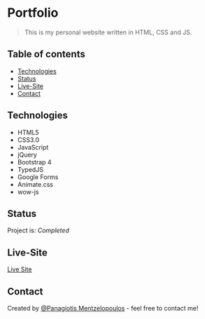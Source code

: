 # Portfolio
> This is my personal website written in HTML, CSS and JS. 

## Table of contents
* [Technologies](#technologies)
* [Status](#status)
* [Live-Site](#live-site)
* [Contact](#contact)

## Technologies
* HTML5 
* CSS3.0
* JavaScript
* jQuery
* Bootstrap 4
* TypedJS
* Google Forms
* Animate.css 
* wow-js

## Status
Project is: _Completed_

## Live-Site
[Live Site](https://determined-saha-b25d49.netlify.app/)

## Contact
Created by [@Panagiotis Mentzelopoulos](https://determined-saha-b25d49.netlify.app/) - feel free to contact me!
